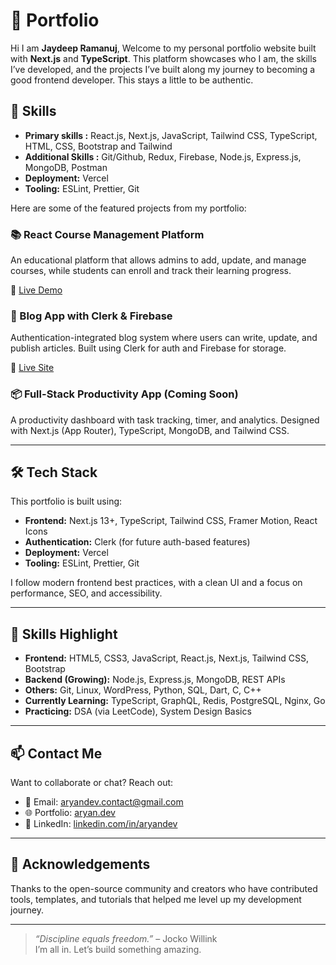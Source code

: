 # 💼 Portfolio

Hi I am **Jaydeep Ramanuj**, Welcome to my personal portfolio website built with **Next.js** and **TypeScript**. This platform showcases who I am, the skills I’ve developed, and the projects I’ve built along my journey to becoming a good frontend developer. This stays a little to be authentic.

## 🚀 Skills

- **Primary skills :** React.js, Next.js, JavaScript, Tailwind CSS, TypeScript, HTML, CSS, Bootstrap and Tailwind
- **Additional Skills :** Git/Github, Redux, Firebase, Node.js, Express.js, MongoDB, Postman
- **Deployment:** Vercel
- **Tooling:** ESLint, Prettier, Git

Here are some of the featured projects from my portfolio:

### 📚 React Course Management Platform

An educational platform that allows admins to add, update, and manage courses, while students can enroll and track their learning progress.

🔗 [Live Demo](https://react-course-mgmt.vercel.app)

### 📝 Blog App with Clerk & Firebase

Authentication-integrated blog system where users can write, update, and publish articles. Built using Clerk for auth and Firebase for storage.

🔗 [Live Site](https://clerk-firebase-blog.vercel.app)

### 📦 Full-Stack Productivity App (Coming Soon)

A productivity dashboard with task tracking, timer, and analytics. Designed with Next.js (App Router), TypeScript, MongoDB, and Tailwind CSS.

---

## 🛠 Tech Stack

This portfolio is built using:

- **Frontend:** Next.js 13+, TypeScript, Tailwind CSS, Framer Motion, React Icons
- **Authentication:** Clerk (for future auth-based features)
- **Deployment:** Vercel
- **Tooling:** ESLint, Prettier, Git

I follow modern frontend best practices, with a clean UI and a focus on performance, SEO, and accessibility.

---

## 🧠 Skills Highlight

- **Frontend:** HTML5, CSS3, JavaScript, React.js, Next.js, Tailwind CSS, Bootstrap
- **Backend (Growing):** Node.js, Express.js, MongoDB, REST APIs
- **Others:** Git, Linux, WordPress, Python, SQL, Dart, C, C++
- **Currently Learning:** TypeScript, GraphQL, Redis, PostgreSQL, Nginx, Go
- **Practicing:** DSA (via LeetCode), System Design Basics

---

## 📫 Contact Me

Want to collaborate or chat? Reach out:

- 📧 Email: <aryandev.contact@gmail.com>
- 🌐 Portfolio: [aryan.dev](https://aryan.dev)
- 💼 LinkedIn: [linkedin.com/in/aryandev](https://linkedin.com/in/aryandev)

---

## 🙌 Acknowledgements

Thanks to the open-source community and creators who have contributed tools, templates, and tutorials that helped me level up my development journey.

---

> _“Discipline equals freedom.”_ – Jocko Willink  
> I’m all in. Let’s build something amazing.
